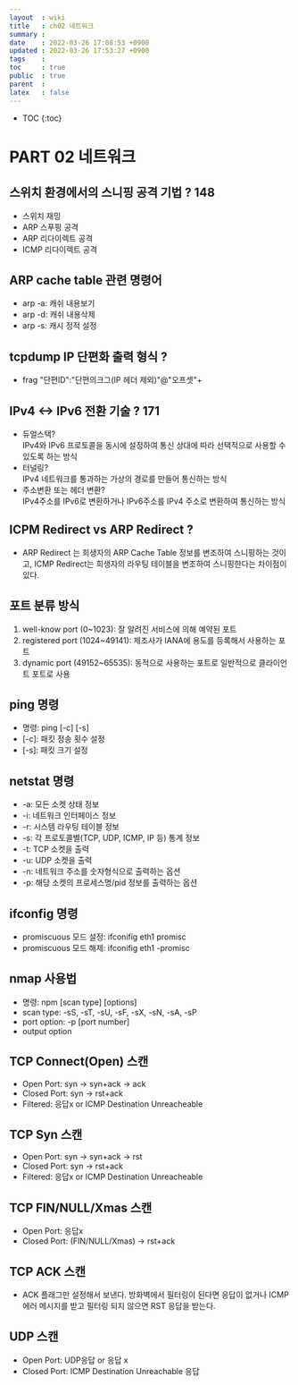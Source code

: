 ```yaml
---
layout  : wiki
title   : ch02 네트워크
summary : 
date    : 2022-03-26 17:08:53 +0900
updated : 2022-03-26 17:53:27 +0900
tags    : 
toc     : true
public  : true
parent  : 
latex   : false
---
```

* TOC
{:toc}

# PART 02 네트워크

## 스위치 환경에서의 스니핑 공격 기법 ? 148
- 스위치 재밍
- ARP 스푸핑 공격
- ARP 리다이렉트 공격
- ICMP 리다이렉트 공격

## ARP cache table 관련 명령어
- arp -a: 캐쉬 내용보기
- arp -d: 캐쉬 내용삭제
- arp -s: 캐시 정적 설정

## tcpdump IP 단편화 출력 형식 ? 
- frag "단편ID":"단편의크그(IP 헤더 제외)"@"오프셋"+

## IPv4 <-> IPv6 전환 기술 ? 171
- 듀얼스택? <br>IPv4와 IPv6 프로토콜을 동시에 설정하여 통신 상대에 따라 선택적으로 사용할 수 있도록 하는 방식
- 터널링? <br>IPv4 네트워크를 통과하는 가상의 경로를 만들어 통신하는 방식
- 주소변환 또는 헤더 변환? <br> IPv4주소를 IPv6로 변환하거나 IPv6주소를 IPv4 주소로 변환하여 통신하는 방식
 
## ICPM Redirect vs ARP Redirect ? 
- ARP Redirect 는 희생자의 ARP Cache Table 정보를 변조하여 스니핑하는 것이고,
ICMP Redirect는 희생자의 라우팅 테이블을 변조하여 스니핑한다는 차이점이 있다.


## 포트 분류 방식
1. well-know port (0~1023): 잘 알려진 서비스에 의해 예약된 포트
2. registered port (1024~49141): 제조사가 IANA에 용도를 등록해서 사용하는 포트
3. dynamic port (49152~65535): 동적으로 사용하는 포트로 일반적으로 클라이언트 포트로 사용


## ping 명령
-  명령: ping [-c] [-s]
- [-c]: 패킷 정송 횟수 설정
- [-s]: 패킷 크기 설정

## netstat 명령
- -a: 모든 소켓 상태 정보
- -i: 네트워크 인터페이스 정보
- -r: 시스템 라우팅 테이블 정보
- -s: 각 프로토콜별(TCP, UDP, ICMP, IP 등) 통계 정보 
- -t: TCP 소켓을 출력
- -u: UDP 소켓을 출력
- -n: 네트워크 주소를 숫자형식으로 출력하는 옵션
- -p: 해당 소켓의 프로세스명/pid 정보를 출력하는 옵션

## ifconfig 명령
- promiscuous 모드 설정: ifconifig eth1 promisc
- promiscuous 모드 해제: ifconifig eth1 -promisc


## nmap 사용법
- 명령: npm [scan type] [options] <target>
- scan type: -sS, -sT, -sU, -sF, -sX, -sN, -sA, -sP 
- port option: -p [port number]
- output option


## TCP Connect(Open) 스캔
- Open Port: syn -> syn+ack -> ack
- Closed Port: syn -> rst+ack
- Filtered: 응답x or ICMP Destination Unreacheable


## TCP Syn 스캔
- Open Port: syn -> syn+ack -> rst
- Closed Port: syn -> rst+ack
- Filtered: 응답x or ICMP Destination Unreacheable

## TCP FIN/NULL/Xmas 스캔
- Open Port: 응답x
- Closed Port: (FIN/NULL/Xmas) -> rst+ack

## TCP ACK 스캔
- ACK 플래그만 설정해서 보낸다. 방화벽에서 필터링이 된다면 응답이 없거나 ICMP 에러 메시지를 받고 필터링 되지 않으면 RST 응답을 받는다.

## UDP 스캔
- Open Port: UDP응답 or 응답 x
- Closed Port: ICMP Destination Unreachable 응답
